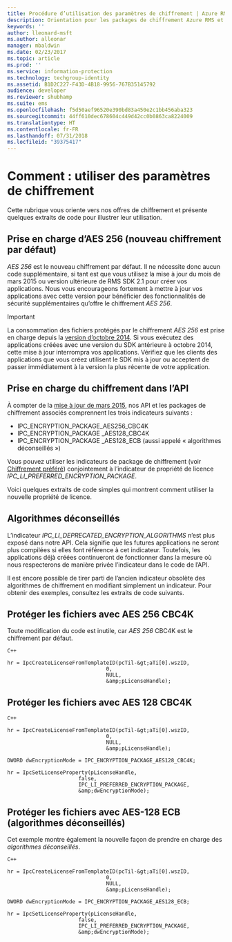 ```yaml
---
title: Procédure d’utilisation des paramètres de chiffrement | Azure RMS
description: Orientation pour les packages de chiffrement Azure RMS et les captures de code pour leur utilisation.
keywords: ''
author: lleonard-msft
ms.author: alleonar
manager: mbaldwin
ms.date: 02/23/2017
ms.topic: article
ms.prod: ''
ms.service: information-protection
ms.technology: techgroup-identity
ms.assetid: B1D2C227-F43D-4B18-9956-767B35145792
audience: developer
ms.reviewer: shubhamp
ms.suite: ems
ms.openlocfilehash: f5d50aef96520e390bd83a450e2c1bb456aba323
ms.sourcegitcommit: 44ff610dec678604c449d42cc0b0863ca8224009
ms.translationtype: HT
ms.contentlocale: fr-FR
ms.lasthandoff: 07/31/2018
ms.locfileid: "39375417"
---
```

# <a name="how-to-work-with-encryption-settings"></a>Comment : utiliser des paramètres de chiffrement

Cette rubrique vous oriente vers nos offres de chiffrement et présente quelques extraits de code pour illustrer leur utilisation.

## <a name="support-for-aes-256-the-new-default"></a>Prise en charge d’AES 256 (nouveau chiffrement par défaut)

*AES 256* est le nouveau chiffrement par défaut. Il ne nécessite donc aucun code supplémentaire, si tant est que vous utilisez la mise à jour du mois de mars 2015 ou version ultérieure de RMS SDK 2.1 pour créer vos applications. Nous vous encourageons fortement à mettre à jour vos applications avec cette version pour bénéficier des fonctionnalités de sécurité supplémentaires qu’offre le chiffrement *AES 256*.

> [!IMPORTANT]
> La consommation des fichiers protégés par le chiffrement *AES 256* est prise en charge depuis la [version d’octobre 2014](release-notes-rtm.md). Si vous exécutez des applications créées avec une version du SDK antérieure à octobre 2014, cette mise à jour interrompra vos applications. Vérifiez que les clients des applications que vous créez utilisent le SDK mis à jour ou acceptent de passer immédiatement à la version la plus récente de votre application.

 
## <a name="api-encryption-support"></a>Prise en charge du chiffrement dans l’API

À compter de la [mise à jour de mars 2015](release-notes-rtm.md), nos API et les packages de chiffrement associés comprennent les trois indicateurs suivants :

-   IPC\_ENCRYPTION\_PACKAGE\_AES256\_CBC4K
-   IPC\_ENCRYPTION\_PACKAGE \_AES128\_CBC4K
-   IPC\_ENCRYPTION\_PACKAGE \_AES128\_ECB (aussi appelé « algorithmes déconseillés »)

Vous pouvez utiliser les indicateurs de package de chiffrement (voir [Chiffrement préféré](https://msdn.microsoft.com/library/dn974065.aspx)) conjointement à l’indicateur de propriété de licence *IPC\_LI\_PREFERRED\_ENCRYPTION\_PACKAGE*.

Voici quelques extraits de code simples qui montrent comment utiliser la nouvelle propriété de licence.

## <a name="deprecated-algorithms"></a>Algorithmes déconseillés

L’indicateur *IPC\_LI\_DEPRECATED\_ENCRYPTION\_ALGORITHMS* n’est plus exposé dans notre API. Cela signifie que les futures applications ne seront plus compilées si elles font référence à cet indicateur. Toutefois, les applications déjà créées continueront de fonctionner dans la mesure où nous respecterons de manière privée l’indicateur dans le code de l’API.

Il est encore possible de tirer parti de l’ancien indicateur obsolète des algorithmes de chiffrement en modifiant simplement un indicateur. Pour obtenir des exemples, consultez les extraits de code suivants.

## <a name="protect-files-with-aes-256-cbc4k"></a>Protéger les fichiers avec AES 256 CBC4K

Toute modification du code est inutile, car *AES 256* CBC4K est le chiffrement par défaut.

    C++

    hr = IpcCreateLicenseFromTemplateID(pcTil-&gt;aTi[0].wszID,
                                    0,
                                    NULL,
                                    &amp;pLicenseHandle);


## <a name="protect-files-with-aes-128-cbc4k"></a>Protéger les fichiers avec AES 128 CBC4K

    C++

    hr = IpcCreateLicenseFromTemplateID(pcTil-&gt;aTi[0].wszID,
                                    0,
                                    NULL,
                                    &amp;pLicenseHandle);

    DWORD dwEncryptionMode = IPC_ENCRYPTION_PACKAGE_AES128_CBC4K;

    hr = IpcSetLicenseProperty(pLicenseHandle,
                           false,
                           IPC_LI_PREFERRED_ENCRYPTION_PACKAGE,
                           &amp;dwEncryptionMode);


## <a name="protect-files-with-aes-128-ecb-deprecated-algorithms"></a>Protéger les fichiers avec AES-128 ECB (algorithmes déconseillés)

Cet exemple montre également la nouvelle façon de prendre en charge des *algorithmes déconseillés*.

    C++

    hr = IpcCreateLicenseFromTemplateID(pcTil-&gt;aTi[0].wszID,
                                    0,
                                    NULL,
                                    &amp;pLicenseHandle);

    DWORD dwEncryptionMode = IPC_ENCRYPTION_PACKAGE_AES128_ECB;

    hr = IpcSetLicenseProperty(pLicenseHandle,
                           false,
                           IPC_LI_PREFERRED_ENCRYPTION_PACKAGE,
                           &amp;dwEncryptionMode);

